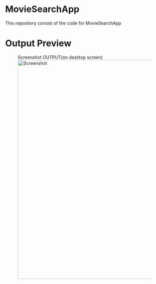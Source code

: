 # MovieSearchApp
This repository consist of the code for MovieSearchApp


# Output Preview


<figure>
  <figcaption>Screenshot OUTPUT(on desktop screen)</figcaption>
  <img preview.png" alt="Screenshot" width="700">
</figure>
